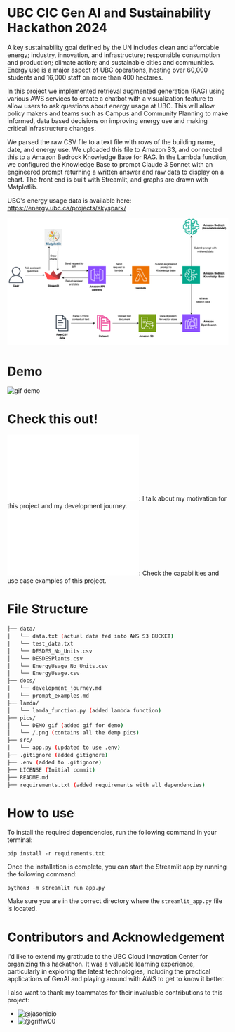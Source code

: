 # UBC CIC Gen AI and Sustainability Hackathon 2024

A key sustainability goal defined by the UN includes clean and affordable energy; industry, innovation, and infrastructure; responsible consumption and production; climate action; and sustainable cities and communities. Energy use is a major aspect of UBC operations, hosting over 60,000 students and 16,000 staff on more than 400 hectares. 

In this project we implemented retrieval augmented generation (RAG) using various AWS services to create a chatbot with a visualization feature to allow users to ask questions about energy usage at UBC. This will allow policy makers and teams such as Campus and Community Planning to make informed, data based decisions on improving energy use and making critical infrastructure changes.

We parsed the raw CSV file to a text file with rows of the building name, date, and energy use. We uploaded this file to Amazon S3, and connected this to a Amazon Bedrock Knowledge Base for RAG. In the Lambda function, we configured the Knowledge Base to prompt Claude 3 Sonnet with an engineered prompt returning a written answer and raw data to display on a chart. The front end is built with Streamlit, and graphs are drawn with Matplotlib. 

UBC's energy usage data is available here: https://energy.ubc.ca/projects/skyspark/

![alt text](./pics/arch_diagram.png "Architecture diagram")

# Demo

![gif demo](./pics/UBC_Green_Bot_DEMO.gif)

# Check this out!

![Development Journey](/docs/development_journey.md): I talk about my motivation for this project and my development journey.
![Prompt Examples](./docs/prompt_examples.md): Check the capabilities and use case examples of this project.

# File Structure
```bash
├── data/
│   └── data.txt (actual data fed into AWS S3 BUCKET)
│   └── test_data.txt
│   └── DESDES_No_Units.csv
│   └── DESDESPlants.csv
│   └── EnergyUsage_No_Units.csv
│   └── EnergyUsage.csv
├── docs/
│   └── development_journey.md 
│   └── prompt_examples.md 
├── lamda/
│   └── lamda_function.py (added lambda function)
├── pics/
│   └── DEMO gif (added gif for demo)
│   └── /.png (contains all the demp pics)
├── src/
│   └── app.py (updated to use .env)
├── .gitignore (added gitignore)
├── .env (added to .gitignore)
├── LICENSE (Initial commit)
├── README.md 
├── requirements.txt (added requirements with all dependencies)
```

# How to use

To install the required dependencies, run the following command in your terminal:

```shell
pip install -r requirements.txt
```

Once the installation is complete, you can start the Streamlit app by running the following command:

```shell
python3 -m streamlit run app.py
```

Make sure you are in the correct directory where the `streamlit_app.py` file is located.

# Contributors and Acknowledgement

I'd like to extend my gratitude to the UBC Cloud Innovation Center for organizing this hackathon. It was a valuable learning experience, particularly in exploring the latest technologies, including the practical applications of GenAI and playing around with AWS to get to know it better. 

I also want to thank my teammates for their invaluable contributions to this project:
- ![@jasonioio](https://github.com/jasonioio)
- ![@griffw00](https://github.com/griffw00)

